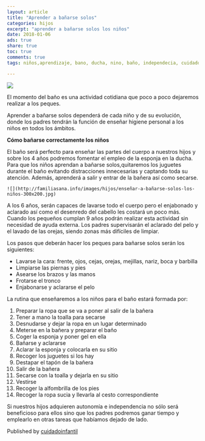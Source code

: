 ```yaml
---
layout: article
title: "Aprender a bañarse solos"
categories: hijos
excerpt: "aprender a bañarse solos los niños"
date: 2018-01-06
ads: true
share: true
toc: true
comments: true
tags: niños,aprendizaje, bano, ducha, nino, baño, independecia, cuidado, salud, higiene.educación, educacion

---
```

![](http://familiasana.info/images/hijos/aprender-a-bañarse-solos-los-niños.jpg)

El momento del baño es una actividad cotidiana que poco a poco dejaremos realizar a los peques.

Aprender a bañarse solos dependerá de cada niño y de su evolución, donde los padres tendrán la función de enseñar higiene personal a los niños en todos los ámbitos.


**Cómo bañarse correctamente los niños**


El baño será perfecto para enseñar las partes del cuerpo a nuestros hijos y sobre los 4 años podremos fomentar el empleo de la esponja en la ducha. Para que los niños aprendan a bañarse solos,quitaremos los juguetes durante el baño evitando distracciones innecesarias y captando toda su atención. Además, aprenderá a salir y entrar de la bañera así como secarse.

	![](http://familiasana.info/images/hijos/enseñar-a-bañarse-solos-los-niños-300x200.jpg)


A los 6 años, serán capaces de lavarse todo el cuerpo pero el enjabonado y aclarado así como el desenredo del cabello les costará un poco más. Cuando los pequeños cumplan 9 años podrán realizar esta actividad sin necesidad de ayuda externa. Los padres supervisarán el aclarado del pelo y el lavado de las orejas, siendo zonas más difíciles de limpiar.

Los pasos que deberán hacer los peques para bañarse solos serán los siguientes:

   - Lavarse la cara: frente, ojos, cejas, orejas, mejillas, nariz, boca y barbilla
   - Limpiarse las piernas y pies
   - Asearse los brazos y las manos
   - Frotarse el tronco
   - Enjabonarse y aclararse el pelo

La rutina que enseñaremos a los niños para el baño estará formada por:

1. Preparar la ropa que se va a poner al salir de la bañera
1. Tener a mano la toalla para secarse
1. Desnudarse y dejar la ropa en un lugar determinado
1. Meterse en la bañera y preparar el baño
1. Coger la esponja y poner gel en ella
1. Bañarse y aclararse
1. Aclarar la esponja y colocarla en su sitio
1. Recoger los juguetes si los hay
1. Destapar el tapón de la bañera
1. Salir de la bañera
1. Secarse con la toalla y dejarla en su sitio
1. Vestirse
1. Recoger la alfombrilla de los pies
1. Recoger la ropa sucia y llevarla al cesto correspondiente

Si nuestros hijos adquieren autonomía e independencia no sólo será beneficioso para ellos sino que los padres podremos ganar tiempo y emplearlo en otras tareas que habíamos dejado de lado.

Published by [cuidadoinfantil](https://aprender.cuidadoinfantil.com/aprender-a-banarse-solos-los-ninos.htmlrende.htm)
